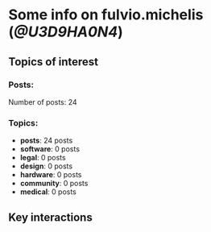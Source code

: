 # Some info on fulvio.michelis (_@U3D9HA0N4_)


## Topics of interest

### Posts: 

Number of posts: 24

### Topics:

* __posts__: 24 posts
* __software__: 0 posts
* __legal__: 0 posts
* __design__: 0 posts
* __hardware__: 0 posts
* __community__: 0 posts
* __medical__: 0 posts

## Key interactions 

